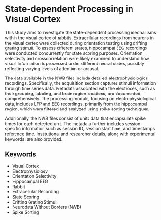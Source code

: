 # State-dependent Processing in Visual Cortex

This study aims to investigate the state-dependent processing mechanisms within the visual cortex of rabbits. Extracellular recordings from neurons in the visual cortex were collected during orientation testing using drifting grating stimuli. To assess different states, hippocampal EEG recordings were conducted concurrently for state scoring purposes. Orientation selectivity and crosscorrelation were likely examined to understand how visual information is processed under different neural states, possibly reflecting varying levels of attention or arousal.

The data available in the NWB files include detailed electrophysiological recordings. Specifically, the acquisition section captures stimuli information through time series data. Metadata associated with the electrodes, such as their grouping, labeling, and brain region locations, are documented comprehensively. The processing module, focusing on electrophysiological data, includes LFP and EEG recordings, primarily from the hippocampal region, which were filtered and analyzed using spike sorting techniques.

Additionally, the NWB files consist of units data that encapsulate spike times for each detected unit. The metadata further includes session-specific information such as session ID, session start time, and timestamps reference time. Institutional and researcher details, along with experimental keywords, are also provided.

## Keywords
- Visual Cortex
- Electrophysiology
- Orientation Selectivity
- Hippocampal EEG
- Rabbit
- Extracellular Recording
- State Scoring
- Drifting Grating Stimuli
- Neurodata Without Borders (NWB)
- Spike Sorting